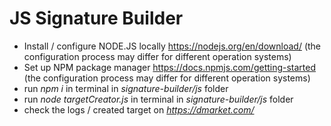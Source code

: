 # JS Signature Builder
- Install / configure NODE.JS locally https://nodejs.org/en/download/  (the configuration process may differ for different operation systems)
- Set up NPM package manager https://docs.npmjs.com/getting-started  (the configuration process may differ for different operation systems)
- run *npm i* in terminal in *signature-builder/js* folder
- run *node targetCreator.js* in terminal in *signature-builder/js* folder
- check the logs / created target on *https://dmarket.com/*